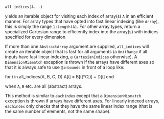 ```
all_indices(A...)
```

yields an iterable object for visiting each index of array(s) `A` in an efficient manner. For array types that have opted into fast linear indexing (like `Array`), this is simply the range `1:length(A)`. For other array types, return a specialized Cartesian range to efficiently index into the array(s) with indices specified for every dimension.

If more than one `AbstractArray` argument are supplied, `all_indices` will create an iterable object that is fast for all arguments (a `UnitRange` if all inputs have fast linear indexing, a `CartesianIndices` otherwise). A `DimensionMismatch` exception is thrown if the arrays have different axes so that it is always safe to use `@inbounds` in front of a loop like:

for i in all_indices(A, B, C, D)        A[i] = B[i]*C[i] + D[i]    end

when `A`, `B` etc. are all (abstract) arrays.

This method is similar to `eachindex` except that a `DimensionMismatch` exception is thrown if arrays have different axes. For linearly indexed arrays, `eachindex` only checks that they have the same linear index range (that is the same number of elements, not the same shape).
